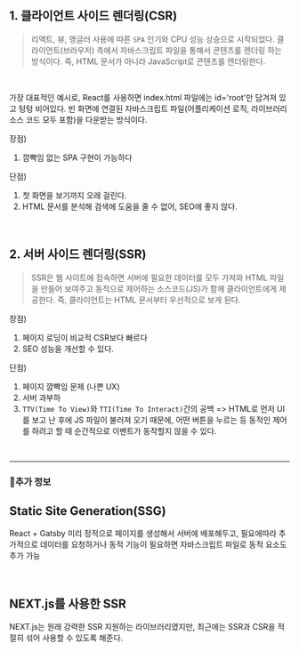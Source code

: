 ## 1. 클라이언트 사이드 렌더링(CSR)

> 리액트, 뷰, 앵글러 사용에 따른 `SPA` 인기와 CPU 성능 상승으로 시작되었다. 클라이언트(브라우저) 측에서 자바스크립트 파일을 통해서 콘텐츠를 렌더링 하는 방식이다.
> 즉, HTML 문서가 아니라 JavaScript로 콘텐츠를 렌더링한다.

<br>

가장 대표적인 예시로, React를 사용하면 index.html 파일에는 id='root'만 담겨져 있고 텅텅 비어있다. 빈 화면에 연결된 자바스크립트 파일(어플리케이션 로직, 라이브러리 소스 코드 모두 포함)을 다운받는 방식이다.

장점)

1. 깜빡임 없는 SPA 구현이 가능하다

단점)

1. 첫 화면을 보기까지 오래 걸린다.
2. HTML 문서를 분석해 검색에 도움을 줄 수 없어, SEO에 좋지 않다.

<br>

## 2. 서버 사이드 렌더링(SSR)

> SSR은 웹 사이트에 접속하면 서버에 필요한 데이터를 모두 가져와 HTML 파일을 만들어 보여주고 동적으로 제어하는 소스코드(JS)가 함께 클라이언트에게 제공한다. 즉, 클라이언트는 HTML 문서부터 우선적으로 보게 된다.

장점)

1. 페이지 로딩이 비교적 CSR보다 빠르다
2. SEO 성능을 개선할 수 있다.

단점)

1. 페이지 깜빡임 문제 (나쁜 UX)
2. 서버 과부하
3. `TTV(Time To View)`와 `TTI(Time To Interact)`간의 공백
   => HTML로 먼저 UI를 보고 난 후에 JS 파일이 불러져 오기 때문에, 어떤 버튼을 누르는 등 동적인 제어를 하려고 할 때 순간적으로 이벤트가 동작할지 않을 수 있다.

<br>

---

### 📌추가 정보

## Static Site Generation(SSG)

React + Gatsby
미리 정적으로 페이지를 생성해서 서버에 배포해두고, 필요에따라 추가적으로 데이터를 요청하거나 동적 기능이 필요하면 자바스크립트 파일로 동적 요소도 추가 가능

<br>

## NEXT.js를 사용한 SSR

NEXT.js는 원래 강력한 SSR 지원하는 라이브러리였지만, 최근에는 SSR과 CSR을 적절히 섞어 사용할 수 있도록 해준다.
